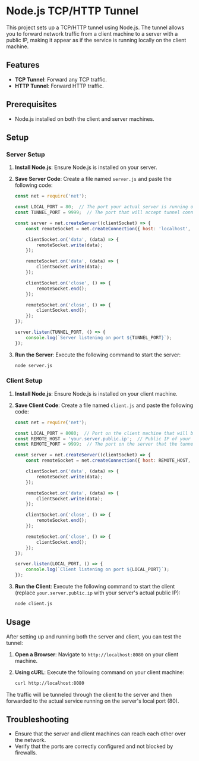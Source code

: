 # Node.js TCP/HTTP Tunnel

This project sets up a TCP/HTTP tunnel using Node.js. The tunnel allows you to forward network traffic from a client machine to a server with a public IP, making it appear as if the service is running locally on the client machine.

## Features

- **TCP Tunnel**: Forward any TCP traffic.
- **HTTP Tunnel**: Forward HTTP traffic.

## Prerequisites

- Node.js installed on both the client and server machines.

## Setup

### Server Setup

1. **Install Node.js**: Ensure Node.js is installed on your server.
2. **Save Server Code**: Create a file named `server.js` and paste the following code:

    ```javascript
    const net = require('net');

    const LOCAL_PORT = 80;  // The port your actual server is running on
    const TUNNEL_PORT = 9999;  // The port that will accept tunnel connections

    const server = net.createServer((clientSocket) => {
        const remoteSocket = net.createConnection({ host: 'localhost', port: LOCAL_PORT });

        clientSocket.on('data', (data) => {
            remoteSocket.write(data);
        });

        remoteSocket.on('data', (data) => {
            clientSocket.write(data);
        });

        clientSocket.on('close', () => {
            remoteSocket.end();
        });

        remoteSocket.on('close', () => {
            clientSocket.end();
        });
    });

    server.listen(TUNNEL_PORT, () => {
        console.log(`Server listening on port ${TUNNEL_PORT}`);
    });
    ```

3. **Run the Server**: Execute the following command to start the server:

    ```sh
    node server.js
    ```

### Client Setup

1. **Install Node.js**: Ensure Node.js is installed on your client machine.
2. **Save Client Code**: Create a file named `client.js` and paste the following code:

    ```javascript
    const net = require('net');

    const LOCAL_PORT = 8080;  // Port on the client machine that will be used to access the service
    const REMOTE_HOST = 'your.server.public.ip';  // Public IP of your server
    const REMOTE_PORT = 9999;  // The port on the server that the tunnel listens on

    const server = net.createServer((clientSocket) => {
        const remoteSocket = net.createConnection({ host: REMOTE_HOST, port: REMOTE_PORT });

        clientSocket.on('data', (data) => {
            remoteSocket.write(data);
        });

        remoteSocket.on('data', (data) => {
            clientSocket.write(data);
        });

        clientSocket.on('close', () => {
            remoteSocket.end();
        });

        remoteSocket.on('close', () => {
            clientSocket.end();
        });
    });

    server.listen(LOCAL_PORT, () => {
        console.log(`Client listening on port ${LOCAL_PORT}`);
    });
    ```

3. **Run the Client**: Execute the following command to start the client (replace `your.server.public.ip` with your server's actual public IP):

    ```sh
    node client.js
    ```

## Usage

After setting up and running both the server and client, you can test the tunnel:

1. **Open a Browser**: Navigate to `http://localhost:8080` on your client machine.
2. **Using cURL**: Execute the following command on your client machine:

    ```sh
    curl http://localhost:8080
    ```

The traffic will be tunneled through the client to the server and then forwarded to the actual service running on the server's local port (80).

## Troubleshooting

- Ensure that the server and client machines can reach each other over the network.
- Verify that the ports are correctly configured and not blocked by firewalls.

